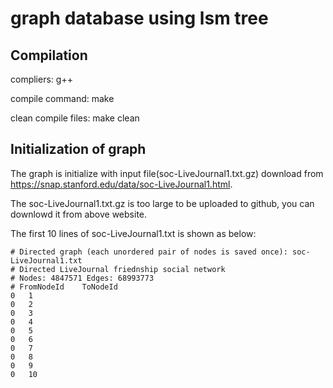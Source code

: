 # graph database using lsm tree

## Compilation
compliers: g++

compile command: make

clean compile files: make clean

## Initialization of graph
The graph is initialize with input file(soc-LiveJournal1.txt.gz) download from https://snap.stanford.edu/data/soc-LiveJournal1.html.

The soc-LiveJournal1.txt.gz is too large to be uploaded to github, you can downlowd it from above website.

The first 10 lines of soc-LiveJournal1.txt is shown as below:
```
# Directed graph (each unordered pair of nodes is saved once): soc-LiveJournal1.txt 
# Directed LiveJournal friednship social network
# Nodes: 4847571 Edges: 68993773
# FromNodeId	ToNodeId
0	1
0	2
0	3
0	4
0	5
0	6
0	7
0	8
0	9
0	10
```

